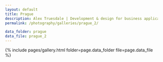```yaml
---
layout: default
title: Prague
description: Alex Truesdale | Development & design for business applications.. and photos on occasion.
permalink: /photography/galleries/prague_2/

data_folder: prague
data_file: prague_2
---
```

{% include pages/gallery.html folder=page.data_folder file=page.data_file %}
